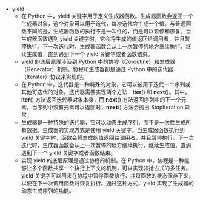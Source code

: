 - yield
	- 在 Python 中，yield 关键字用于定义生成器函数。生成器函数会返回一个生成器对象，这个对象可以用于迭代，每次迭代会生成一个值。与普通函数不同的是，生成器函数的执行不是一次性的，而是可以暂停和恢复。当生成器函数遇到 yield 关键字时，它会将生成的值返回给调用者，并且暂停执行。下一次迭代时，生成器函数会从上一次暂停的地方继续执行，继续生成值，直到遇到下一个 yield 关键字或者函数结束。
	- yield 的底层原理涉及到 Python 中的协程（Coroutine）和生成器（Generator）机制。协程和生成器都是通过 Python 中的迭代器（Iterator）协议来实现的。
	- 在 Python 中，迭代器是一种特殊的对象，它可以被用于迭代一个序列或其他可迭代的对象。迭代器需要实现两个方法：__iter__() 和 __next__()。其中，__iter__() 方法返回迭代器对象本身，而 __next__() 方法返回序列中的下一个元素。当序列中没有元素可以返回时，__next__() 方法会抛出 StopIteration 异常。
	- 生成器是一种特殊的迭代器，它可以动态生成序列，而不是一次性生成所有数据。生成器的实现方式是使用 yield 关键字。当生成器函数执行到 yield 关键字时，函数会将生成的值返回给调用者，并且暂停执行。下一次迭代时，生成器函数会从上一次暂停的地方继续执行，继续生成值，直到遇到下一个 yield 关键字或者函数结束。
	- 实现 yield 的底层原理是通过协程的机制。在 Python 中，协程是一种能够让多个函数共享一个执行上下文的机制，可以实现非抢占式的多任务。yield 关键字可以用来在协程中暂停函数执行，并将函数的状态保存下来，以便在下一次调用函数时恢复执行。通过这种方式，yield 实现了生成器的动态生成序列的功能。